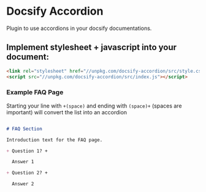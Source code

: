# Docsify Accordion

Plugin to use accordions in your docsify documentations.

## Implement stylesheet + javascript into your document:

```html
<link rel="stylesheet" href="//unpkg.com/docsify-accordion/src/style.css">
<script src="//unpkg.com/docsify-accordion/src/index.js"></script>
```

### Example FAQ Page

Starting your line with `+(space)` and ending with `(space)+` (spaces are important) will convert the list into an accordion

```md

# FAQ Section

Introduction text for the FAQ page.

+ Question 1? +

  Answer 1

+ Question 2? +

  Answer 2

```

